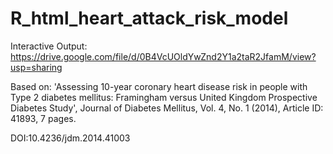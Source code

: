 R_html_heart_attack_risk_model
==========================


Interactive Output: https://drive.google.com/file/d/0B4VcUOldYwZnd2Y1a2taR2JfamM/view?usp=sharing 

Based on: 'Assessing 10-year coronary heart disease risk in people with Type 2 diabetes mellitus: Framingham versus United Kingdom Prospective Diabetes Study', Journal of Diabetes Mellitus, Vol. 4, No. 1 (2014), Article ID: 41893, 7 pages.

DOI:10.4236/jdm.2014.41003 




